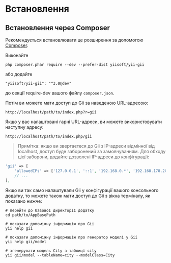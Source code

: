 Встановлення
============

## Встановлення через Composer

Рекомендується встановлювати це розширення за допомогою [Composer](https://getcomposer.org/download/).

Виконайте

```
php composer.phar require --dev --prefer-dist yiisoft/yii-gii
```

або додайте

```
"yiisoft/yii-gii": "^3.0@dev"
```

до секції require-dev вашого файлу `composer.json`.

Потім ви можете мати доступ до Gii за наведеною URL-адресою:

```
http://localhost/path/to/index.php?r=gii
```

Якщо у вас налаштовані гарні URL-адреси, ви можете використовувати наступну адресу:

```
http://localhost/path/to/index.php/gii
```

> Примітка: якщо ви звертаєтеся до Gii з IP-адреси відмінної від localhost, доступ буде заборонений за замовчуванням.
> Для обходу цієї заборони, додайте дозволені IP-адреси до конфігурації:
>
```php
'gii' => [
    'allowedIPs' => ['127.0.0.1', '::1', '192.168.0.*', '192.168.178.20'] // налаштувати для ваших потреб
    // ...
],
```
Якщо ви так само налаштували Gii у конфігурації вашого консольного додатку, то можете також мати доступ до Gii з
вікна терміналу, як показано нижче:

```
# перейти до базової директорії додатку
cd path/to/AppBasePath

# показати допоміжну інформацію про Gii
yii help gii

# показати допоміжну інформацію про генератор моделі у Gii
yii help gii/model

# згенерувати модель City з таблиці city
yii gii/model --tableName=city --modelClass=City
```
